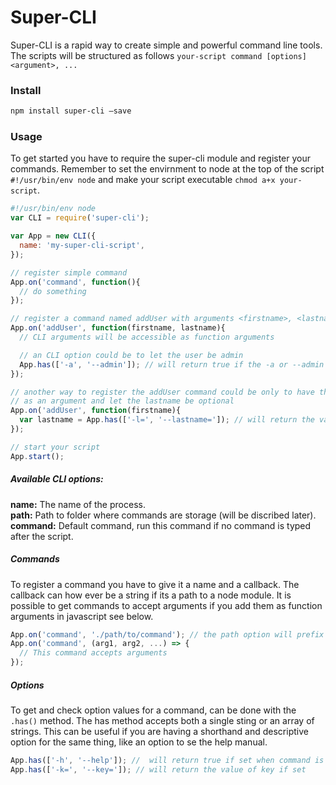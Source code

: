 # Super-CLI

Super-CLI is a rapid way to create simple and powerful command line tools.
The scripts will be structured as follows `your-script command [options] <argument>, ...`

### Install
```sh
npm install super-cli —save
```

### Usage 
To get started you have to require the super-cli module and register your commands.
Remember to set the envirnment to node at the top of the script `#!/usr/bin/env node` and make your script executable `chmod a+x your-script`. 
```js
#!/usr/bin/env node
var CLI = require('super-cli');

var App = new CLI({
  name: 'my-super-cli-script',
});

// register simple command
App.on('command', function(){
  // do something
});

// register a command named addUser with arguments <firstname>, <lastname>
App.on('addUser', function(firstname, lastname){
  // CLI arguments will be accessible as function arguments

  // an CLI option could be to let the user be admin
  App.has(['-a', '--admin']); // will return true if the -a or --admin flag is set.
});

// another way to register the addUser command could be only to have the firstname
// as an argument and let the lastname be optional 
App.on('addUser', function(firstname){
  var lastname = App.has(['-l=', '--lastname=']); // will return the value of lastname if its set.
});

// start your script
App.start();
```

##### Available CLI options:
**name:** The name of the process.<br>
**path:** Path to folder where commands are storage (will be discribed later).<br>
**command:** Default command, run this command if no command is typed after the script.<br>

##### Commands
To register a command you have to give it a name and a callback. The callback can how ever be a string if its a path to a node module. It is possible to get commands to accept arguments if you add them as function arguments in javascript see below.
```js
App.on('command', './path/to/command'); // the path option will prefix the string
App.on('command', (arg1, arg2, ...) => {
  // This command accepts arguments
});
```

##### Options
To get and check option values for a command, can be done with the `.has()` method. The has method accepts both a single sting or an array of strings. This can be useful if you are having a shorthand and descriptive option for the same thing, like an option to se the help manual. 

```js
App.has(['-h', '--help']); //  will return true if set when command is run
App.has(['-k=', '--key=']); // will return the value of key if set
```



